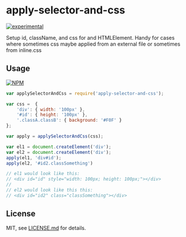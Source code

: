 # apply-selector-and-css

[![experimental](http://badges.github.io/stability-badges/dist/experimental.svg)](http://github.com/badges/stability-badges)

Setup id, className, and css for and HTMLElement. Handy for cases where sometimes css maybe applied from an external file or sometimes from inline.css

## Usage

[![NPM](https://nodei.co/npm/apply-selector-and-css.png)](https://www.npmjs.com/package/apply-selector-and-css)

```javascript
var applySelectorAndCss = require('apply-selector-and-css');

var css =  {
    'div': { width: '100px' },
    '#id': { height: '100px' },
    '.classA.classB': { background: '#F0F' }
};

var apply = applySelectorAndCss(css);

var el1 = document.createElement('div');
var el2 = document.createElement('div');
apply(el1, 'div#id');
apply(el2, '#id2.classSomething')

// el1 would look like this:
// <div id="id" style="width: 100px; height: 100px;"></div>
// 
// el2 would look like this this:
// <div id="id2" class="classSomething"></div>
```

## License

MIT, see [LICENSE.md](http://github.com/Jam3/apply-selector-and-css/blob/master/LICENSE.md) for details.
